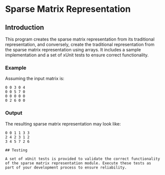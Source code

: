 # Sparse Matrix Representation

## Introduction
This program creates the sparse matrix representation from its traditional representation, and conversely, create the traditional representation from the sparse matrix representation using arrays. 
It includes a sample implementation and a set of xUnit tests to ensure correct functionality.

### Example
Assuming the input matrix is:
```
0 0 3 0 4            
0 0 5 7 0
0 0 0 0 0
0 2 6 0 0
```

### Output
The resulting sparse matrix representation may look like:
```
0 0 1 1 3 3
2 4 2 3 1 2
3 4 5 7 2 6

## Testing

A set of xUnit tests is provided to validate the correct functionality of the sparse matrix representation module. Execute these tests as part of your development process to ensure reliability.
